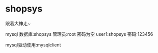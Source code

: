 # shopsys
跟着大神走~

mysql 数据库:shopsys
管理员:root    密码为空
user1:shopsys   密码:123456

mysql驱动使用:mysqlclient